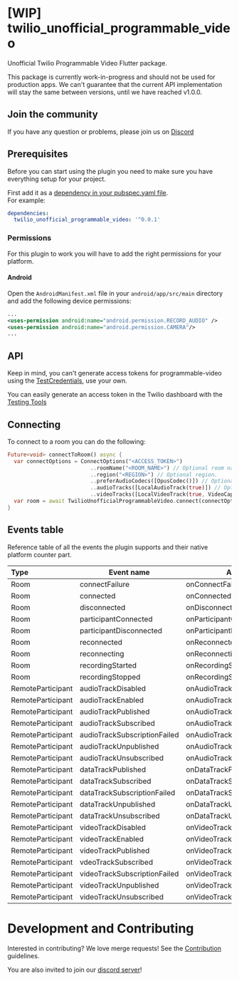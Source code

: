 # [WIP] twilio_unofficial_programmable_video

Unofficial Twilio Programmable Video Flutter package.

This package is currently work-in-progress and should not be used for production apps. We can't guarantee that the current API implementation will stay the same between versions, until we have reached v1.0.0.

## Join the community
If you have any question or problems, please join us on [Discord](https://discord.gg/42x46NH)

## Prerequisites
Before you can start using the plugin you need to make sure you have everything setup for your project.

First add it as a [dependency in your pubspec.yaml file](https://flutter.dev/docs/development/packages-and-plugins/using-packages).  
For example:
```yaml
dependencies:
  twilio_unofficial_programmable_video: '^0.0.1'
```

### Permissions
For this plugin to work you will have to add the right permissions for your platform.

#### Android
Open the `AndroidManifest.xml` file in your `android/app/src/main` directory and add the following device permissions:
```xml
...
<uses-permission android:name="android.permission.RECORD_AUDIO" />
<uses-permission android:name="android.permission.CAMERA"/>
...
```

## API

Keep in mind, you can't generate access tokens for programmable-video using the [TestCredentials](https://www.twilio.com/docs/iam/test-credentials#supported-resources), use your own.

You can easily generate an access token in the Twilio dashboard with the [Testing Tools](https://www.twilio.com/console/video/project/testing-tools)

## Connecting

To connect to a room you can do the following:

```dart
Future<void> connectToRoom() async {
  var connectOptions = ConnectOptions("<ACCESS_TOKEN>")
                          ..roomName("<ROOM_NAME>") // Optional room name.
                          ..region("<REGION>") // Optional region.
                          ..preferAudioCodecs([OpusCodec()]) // Optional list of preferred AudioCodecs.
                          ..audioTracks([LocalAudioTrack(true)]) // Optional list of audio tracks.
                          ..videoTracks([LocalVideoTrack(true, VideoCapturer.FRONT_CAMERA)]); // Optional list of video tracks.
  var room = await TwilioUnofficialProgrammableVideo.connect(connectOptions);
}
```

## Events table
Reference table of all the events the plugin supports and their native platform counter part.

| Type              | Event name                   | Android                        | iOS |
| :---------------- | ---------------------------- | ------------------------------ | --- |
| Room              | connectFailure               | onConnectFailure               |     |
| Room              | connected                    | onConnected                    |     | 
| Room              | disconnected                 | onDisconnected                 |     |
| Room              | participantConnected         | onParticipantConnected         |     |
| Room              | participantDisconnected      | onParticipantDisconnected      |     |
| Room              | reconnected                  | onReconnected                  |     |
| Room              | reconnecting                 | onReconnecting                 |     |
| Room              | recordingStarted             | onRecordingStarted             |     |
| Room              | recordingStopped             | onRecordingStopped             |     |
| RemoteParticipant | audioTrackDisabled           | onAudioTrackDisabled           |     |
| RemoteParticipant | audioTrackEnabled            | onAudioTrackEnabled            |     |
| RemoteParticipant | audioTrackPublished          | onAudioTrackPublished          |     |
| RemoteParticipant | audioTrackSubscribed         | onAudioTrackSubscribed         |     |
| RemoteParticipant | audioTrackSubscriptionFailed | onAudioTrackSubscriptionFailed |     |
| RemoteParticipant | audioTrackUnpublished        | onAudioTrackUnpublished        |     |
| RemoteParticipant | audioTrackUnsubscribed       | onAudioTrackUnsubscribed       |     |
| RemoteParticipant | dataTrackPublished           | onDataTrackPublished           |     |
| RemoteParticipant | dataTrackSubscribed          | onDataTrackSubscribed          |     |
| RemoteParticipant | dataTrackSubscriptionFailed  | onDataTrackSubscriptionFailed  |     |
| RemoteParticipant | dataTrackUnpublished         | onDataTrackUnpublished         |     |
| RemoteParticipant | dataTrackUnsubscribed        | onDataTrackUnsubscribed        |     |
| RemoteParticipant | videoTrackDisabled           | onVideoTrackDisabled           |     |
| RemoteParticipant | videoTrackEnabled            | onVideoTrackEnabled            |     |
| RemoteParticipant | videoTrackPublished          | onVideoTrackPublished          |     |
| RemoteParticipant | vdeoTrackSubscribed          | onVideoTrackSubscribed         |     |
| RemoteParticipant | videoTrackSubscriptionFailed | onVideoTrackSubscriptionFailed |     |
| RemoteParticipant | videoTrackUnpublished        | onVideoTrackUnpublished        |     |
| RemoteParticipant | videoTrackUnsubscribed       | onVideoTrackUnsubscribed       |     |

# Development and Contributing
Interested in contributing? We love merge requests! See the [Contribution](CONTRIBUTING.md) guidelines.

You are also invited to join our [discord server](https://discord.gg/42x46NH)!